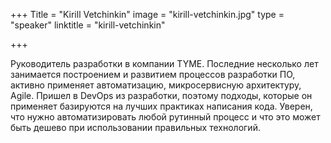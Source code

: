 +++
Title = "Kirill Vetchinkin"
image = "kirill-vetchinkin.jpg"
type = "speaker"
linktitle = "kirill-vetchinkin"

+++

Руководитель разработки в компании TYME. Последние несколько лет занимается построением и развитием процессов разработки ПО, активно применяет автоматизацию, микросервисную архитектуру, Agile. Пришел в DevOps из разработки, поэтому подходы, которые он применяет базируются на лучших практиках написания кода. Уверен, что нужно автоматизировать любой рутинный процесс и что это может быть дешево при использовании правильных технологий. 
